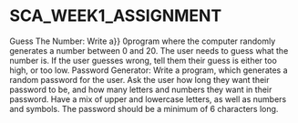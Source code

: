 # SCA_WEEK1_ASSIGNMENT
Guess The Number: Write a}} 0program where the computer randomly generates a number between 0 and 20. The user needs to guess what the number is. If the user guesses wrong, tell them their guess is either too high, or too low. 
Password Generator: Write a program, which generates a random password for the user. Ask the user how long they want their password to be, and how many letters and numbers they want in their password. Have a mix of upper and lowercase letters, as well as numbers and symbols. The password should be a minimum of 6 characters long.
